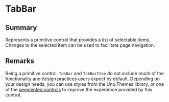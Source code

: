 # TabBar

## Summary

Represents a primitive control that provides a list of selectable items. Changes to the selected item can be used to facilitate page navigation.

## Remarks

Being a primitive control, `TabBar` and `TabBarItem` do not include much of the functionality and design practices users expect by default. Depending on your design needs, you can use styles from the Uno.Themes library, or one of the [segmented controls](SegmentedControls.md) to improve the experience provided by this control.